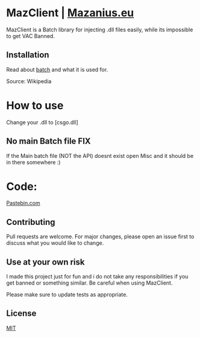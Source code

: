 # MazClient | [Mazanius.eu](https://www.mazanius.eu)

MazClient is a Batch library for injecting .dll files easily, while its impossible to get VAC Banned.

## Installation

Read about [batch](https://en.wikipedia.org/wiki/Batch_file) and what it is used for.

Source: Wikipedia

# How to use

Change your .dll to [csgo.dll]

## No main Batch file FIX

If the Main batch file (NOT the API) doesnt exist open Misc and it should be in there somewhere :)


# Code:

[Pastebin.com](https://pastebin.com/KDntE4Ms)



## Contributing

Pull requests are welcome. For major changes, please open an issue first
to discuss what you would like to change.

## Use at your own risk

I made this project just for fun and i do not take any responsibilities if you get banned or something similar. Be careful when using MazClient. 

Please make sure to update tests as appropriate.

## License

[MIT](https://choosealicense.com/licenses/mit/)
